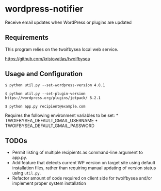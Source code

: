 # wordpress-notifier

Receive email updates when WordPress or plugins are updated

## Requirements

This program relies on the twoifbysea local web service.

https://github.com/kristovatlas/twoifbysea

## Usage and Configuration

    $ python util.py --set-wordpress-version 4.8.1

    $ python util.py --set-plugin-version https://wordpress.org/plugins/jetpack/ 5.2.1

    $ python app.py recipient@example.com

Requires the following environment variables to be set:
    * TWOIFBYSEA_DEFAULT_GMAIL_USERNAME
    * TWOIFBYSEA_DEFAULT_GMAIL_PASSWORD


## TODOs

* Permit listing of multiple recipients as command-line argument to app.py.
* Add feature that detects current WP version on target site using default installation files, rather than requiring manual updating of version status using `util.py`.
* Refactor amount of code required on client side for twoifbysea and/or implement proper system installation
